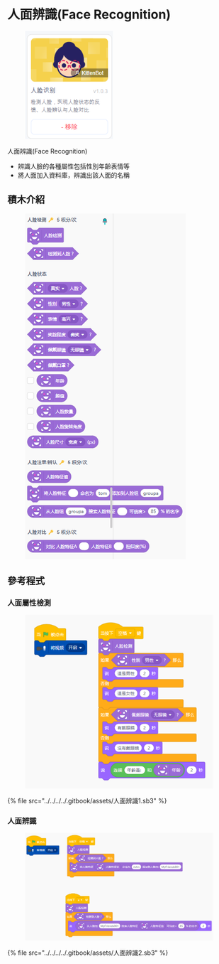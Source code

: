 # 人面辨識(Face Recognition)

<figure><img src="../../../../.gitbook/assets/image (2).png" alt=""><figcaption></figcaption></figure>

人面辨識(Face Recognition)

* 辨識人臉的各種屬性包括性別年齡表情等
* 將人面加入資料庫，辨識出該人面的名稱

## 積木介紹

<figure><img src="../../../../.gitbook/assets/image (1) (1).png" alt=""><figcaption></figcaption></figure>

## 參考程式

### 人面屬性檢測

<figure><img src="../../../../.gitbook/assets/image (1).png" alt=""><figcaption></figcaption></figure>

{% file src="../../../../.gitbook/assets/人面辨識1.sb3" %}

### 人面辨識



<figure><img src="../../../../.gitbook/assets/image (3).png" alt=""><figcaption></figcaption></figure>

{% file src="../../../../.gitbook/assets/人面辨識2.sb3" %}

